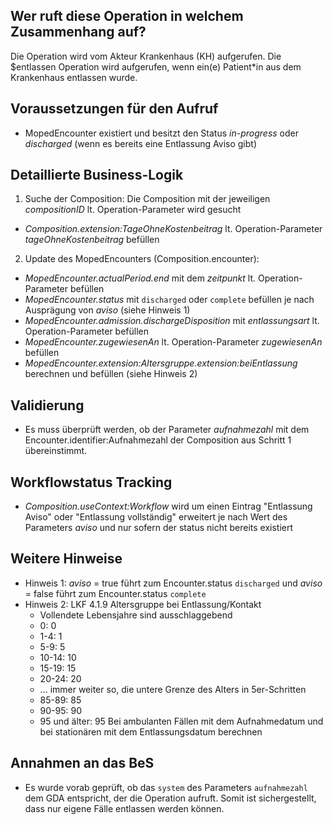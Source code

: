 ## Wer ruft diese Operation in welchem Zusammenhang auf?

Die Operation wird vom Akteur Krankenhaus (KH) aufgerufen. Die $entlassen Operation wird aufgerufen, wenn ein(e) Patient*in aus dem Krankenhaus entlassen wurde.

## Voraussetzungen für den Aufruf

* MopedEncounter existiert und besitzt den Status *in-progress* oder *discharged* (wenn es bereits eine Entlassung Aviso gibt)

## Detaillierte Business-Logik

1. Suche der Composition: Die Composition mit der jeweiligen *compositionID* lt. Operation-Parameter wird gesucht
  * *Composition.extension:TageOhneKostenbeitrag* lt. Operation-Parameter *tageOhneKostenbeitrag* befüllen
2. Update des MopedEncounters (Composition.encounter):
  * *MopedEncounter.actualPeriod.end* mit dem *zeitpunkt* lt. Operation-Parameter befüllen
  * *MopedEncounter.status* mit `discharged` oder `complete`  befüllen je nach Ausprägung von *aviso* (siehe Hinweis 1)
  * *MopedEncounter.admission.dischargeDisposition* mit *entlassungsart* lt. Operation-Parameter befüllen
  * *MopedEncounter.zugewiesenAn* lt. Operation-Parameter *zugewiesenAn* befüllen
  * *MopedEncounter.extension:Altersgruppe.extension:beiEntlassung* berechnen und befüllen (siehe Hinweis 2)

## Validierung
* Es muss überprüft werden, ob der Parameter *aufnahmezahl* mit dem Encounter.identifier:Aufnahmezahl der Composition aus Schritt 1 übereinstimmt.

## Workflowstatus Tracking
* *Composition.useContext:Workflow* wird um einen Eintrag "Entlassung Aviso" oder "Entlassung vollständig" erweitert je nach Wert des Parameters *aviso* und nur sofern der status nicht bereits existiert

## Weitere Hinweise
* Hinweis 1: *aviso* = true führt zum Encounter.status `discharged` und *aviso* = false führt zum Encounter.status `complete`
* Hinweis 2: LKF 4.1.9 Altersgruppe bei Entlassung/Kontakt
  * Vollendete Lebensjahre sind ausschlaggebend
  * 0: 0
  * 1-4: 1
  * 5-9: 5
  * 10-14: 10
  * 15-19: 15
  * 20-24: 20
  * ... immer weiter so, die untere Grenze des Alters in 5er-Schritten
  * 85-89: 85
  * 90-95: 90
  * 95 und älter: 95
  Bei ambulanten Fällen mit dem Aufnahmedatum und bei stationären mit dem Entlassungsdatum berechnen

## Annahmen an das BeS
* Es wurde vorab geprüft, ob das `system` des Parameters `aufnahmezahl` dem GDA entspricht, der die Operation aufruft. Somit ist sichergestellt, dass nur eigene Fälle entlassen werden können.
